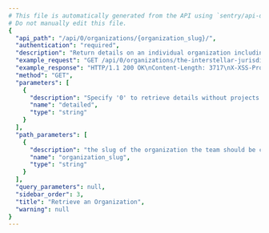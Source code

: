 ```yaml
---
# This file is automatically generated from the API using `sentry/api-docs/generator.py.`
# Do not manually edit this file.
{
  "api_path": "/api/0/organizations/{organization_slug}/", 
  "authentication": "required", 
  "description": "Return details on an individual organization including various details\nsuch as membership access, features, and teams.", 
  "example_request": "GET /api/0/organizations/the-interstellar-jurisdiction/ HTTP/1.1\nHost: sentry.io\nAuthorization: Bearer <token>", 
  "example_response": "HTTP/1.1 200 OK\nContent-Length: 3717\nX-XSS-Protection: 1; mode=block\nX-Content-Type-Options: nosniff\nContent-Language: en\nAccess-Control-Expose-Headers: X-Sentry-Error, Retry-After\nVary: Accept-Language, Cookie\nAccess-Control-Allow-Methods: GET, PUT, DELETE, HEAD, OPTIONS\nAllow: GET, PUT, DELETE, HEAD, OPTIONS\nAccess-Control-Allow-Origin: *\nAccess-Control-Allow-Headers: X-Sentry-Auth, X-Requested-With, Origin, Accept, Content-Type, Authentication, Authorization\nContent-Type: application/json\nX-Frame-Options: deny\n\n{\n  \"access\": [\n    \"org:write\", \n    \"member:write\", \n    \"team:admin\", \n    \"project:read\", \n    \"project:releases\", \n    \"org:read\", \n    \"member:admin\", \n    \"event:read\", \n    \"event:admin\", \n    \"member:read\", \n    \"project:write\", \n    \"org:integrations\", \n    \"org:admin\", \n    \"project:admin\", \n    \"event:write\", \n    \"team:write\", \n    \"team:read\"\n  ], \n  \"allowJoinRequests\": true, \n  \"allowSharedIssues\": true, \n  \"attachmentsRole\": \"member\", \n  \"availableRoles\": [\n    {\n      \"id\": \"member\", \n      \"name\": \"Member\"\n    }, \n    {\n      \"id\": \"admin\", \n      \"name\": \"Admin\"\n    }, \n    {\n      \"id\": \"manager\", \n      \"name\": \"Manager\"\n    }, \n    {\n      \"id\": \"owner\", \n      \"name\": \"Owner\"\n    }\n  ], \n  \"avatar\": {\n    \"avatarType\": \"letter_avatar\", \n    \"avatarUuid\": null\n  }, \n  \"dataScrubber\": false, \n  \"dataScrubberDefaults\": false, \n  \"dateCreated\": \"2020-03-22T15:24:00.398898Z\", \n  \"defaultRole\": \"member\", \n  \"enhancedPrivacy\": false, \n  \"experiments\": {}, \n  \"features\": [\n    \"symbol-sources\", \n    \"shared-issues\", \n    \"integrations-issue-basic\", \n    \"tweak-grouping-config\", \n    \"open-membership\", \n    \"advanced-search\", \n    \"grouping-info\", \n    \"integrations-issue-sync\", \n    \"invite-members\", \n    \"sso-saml2\", \n    \"custom-symbol-sources\", \n    \"sso-basic\"\n  ], \n  \"id\": \"2\", \n  \"isDefault\": false, \n  \"isEarlyAdopter\": false, \n  \"name\": \"The Interstellar Jurisdiction\", \n  \"onboardingTasks\": [\n    {\n      \"data\": {}, \n      \"dateCompleted\": \"2020-03-22T15:24:18.659027Z\", \n      \"status\": \"complete\", \n      \"task\": \"create_project\", \n      \"user\": \"\"\n    }\n  ], \n  \"openMembership\": true, \n  \"pendingAccessRequests\": 0, \n  \"projects\": [\n    {\n      \"dateCreated\": \"2020-03-22T15:24:05.406627Z\", \n      \"environments\": [\n        \"prod\", \n        \"production\"\n      ], \n      \"features\": [\n        \"servicehooks\", \n        \"data-forwarding\", \n        \"rate-limits\", \n        \"releases\", \n        \"minidump\"\n      ], \n      \"firstEvent\": null, \n      \"hasAccess\": true, \n      \"hasUserReports\": false, \n      \"id\": \"3\", \n      \"isBookmarked\": false, \n      \"isMember\": true, \n      \"latestDeploys\": null, \n      \"latestRelease\": {\n        \"version\": \"a03adde7081d7a05a1f28ce937feb14faabbfe61\"\n      }, \n      \"name\": \"Prime Mover\", \n      \"platform\": null, \n      \"platforms\": [], \n      \"slug\": \"prime-mover\", \n      \"team\": {\n        \"id\": \"2\", \n        \"name\": \"Powerful Abolitionist\", \n        \"slug\": \"powerful-abolitionist\"\n      }, \n      \"teams\": [\n        {\n          \"id\": \"2\", \n          \"name\": \"Powerful Abolitionist\", \n          \"slug\": \"powerful-abolitionist\"\n        }\n      ]\n    }, \n    {\n      \"dateCreated\": \"2020-03-22T15:24:00.440074Z\", \n      \"environments\": [\n        \"prod\", \n        \"production\"\n      ], \n      \"features\": [\n        \"servicehooks\", \n        \"data-forwarding\", \n        \"rate-limits\", \n        \"releases\", \n        \"minidump\"\n      ], \n      \"firstEvent\": null, \n      \"hasAccess\": true, \n      \"hasUserReports\": false, \n      \"id\": \"2\", \n      \"isBookmarked\": false, \n      \"isMember\": true, \n      \"latestDeploys\": null, \n      \"latestRelease\": {\n        \"version\": \"2.0rc2\"\n      }, \n      \"name\": \"Pump Station\", \n      \"platform\": null, \n      \"platforms\": [], \n      \"slug\": \"pump-station\", \n      \"team\": {\n        \"id\": \"2\", \n        \"name\": \"Powerful Abolitionist\", \n        \"slug\": \"powerful-abolitionist\"\n      }, \n      \"teams\": [\n        {\n          \"id\": \"2\", \n          \"name\": \"Powerful Abolitionist\", \n          \"slug\": \"powerful-abolitionist\"\n        }\n      ]\n    }, \n    {\n      \"dateCreated\": \"2020-03-22T15:24:18.593200Z\", \n      \"environments\": [], \n      \"features\": [\n        \"servicehooks\", \n        \"data-forwarding\", \n        \"rate-limits\", \n        \"minidump\"\n      ], \n      \"firstEvent\": null, \n      \"hasAccess\": true, \n      \"hasUserReports\": false, \n      \"id\": \"5\", \n      \"isBookmarked\": false, \n      \"isMember\": true, \n      \"latestDeploys\": null, \n      \"latestRelease\": null, \n      \"name\": \"The Spoiled Yoghurt\", \n      \"platform\": null, \n      \"platforms\": [], \n      \"slug\": \"the-spoiled-yoghurt\", \n      \"team\": {\n        \"id\": \"2\", \n        \"name\": \"Powerful Abolitionist\", \n        \"slug\": \"powerful-abolitionist\"\n      }, \n      \"teams\": [\n        {\n          \"id\": \"2\", \n          \"name\": \"Powerful Abolitionist\", \n          \"slug\": \"powerful-abolitionist\"\n        }\n      ]\n    }\n  ], \n  \"quota\": {\n    \"accountLimit\": 0, \n    \"maxRate\": null, \n    \"maxRateInterval\": 60, \n    \"projectLimit\": 100\n  }, \n  \"require2FA\": false, \n  \"role\": \"owner\", \n  \"safeFields\": [], \n  \"scrapeJavaScript\": true, \n  \"scrubIPAddresses\": false, \n  \"sensitiveFields\": [], \n  \"slug\": \"the-interstellar-jurisdiction\", \n  \"status\": {\n    \"id\": \"active\", \n    \"name\": \"active\"\n  }, \n  \"storeCrashReports\": 0, \n  \"teams\": [\n    {\n      \"avatar\": {\n        \"avatarType\": \"letter_avatar\", \n        \"avatarUuid\": null\n      }, \n      \"dateCreated\": \"2020-03-22T15:24:18.726663Z\", \n      \"hasAccess\": true, \n      \"id\": \"3\", \n      \"isMember\": true, \n      \"isPending\": false, \n      \"memberCount\": 1, \n      \"name\": \"Ancient Gabelers\", \n      \"slug\": \"ancient-gabelers\"\n    }, \n    {\n      \"avatar\": {\n        \"avatarType\": \"letter_avatar\", \n        \"avatarUuid\": null\n      }, \n      \"dateCreated\": \"2020-03-22T15:24:00.425569Z\", \n      \"hasAccess\": true, \n      \"id\": \"2\", \n      \"isMember\": true, \n      \"isPending\": false, \n      \"memberCount\": 1, \n      \"name\": \"Powerful Abolitionist\", \n      \"slug\": \"powerful-abolitionist\"\n    }\n  ], \n  \"trustedRelays\": []\n}", 
  "method": "GET", 
  "parameters": [
    {
      "description": "Specify '0' to retrieve details without projects and teams.", 
      "name": "detailed", 
      "type": "string"
    }
  ], 
  "path_parameters": [
    {
      "description": "the slug of the organization the team should be created for.", 
      "name": "organization_slug", 
      "type": "string"
    }
  ], 
  "query_parameters": null, 
  "sidebar_order": 3, 
  "title": "Retrieve an Organization", 
  "warning": null
}
---
```

